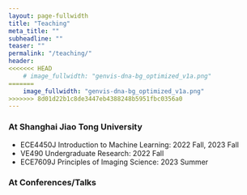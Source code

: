 ```yaml
---
layout: page-fullwidth
title: "Teaching"
meta_title: ""
subheadline: ""
teaser: ""
permalink: "/teaching/"
header:
<<<<<<< HEAD
    # image_fullwidth: "genvis-dna-bg_optimized_v1a.png"
=======
    image_fullwidth: "genvis-dna-bg_optimized_v1a.png"
>>>>>>> 8d01d22b1c8de3447eb4388248b5951fbc0356a0
---
```



### At Shanghai Jiao Tong University

* ECE4450J Introduction to Machine Learning: 2022 Fall, 2023 Fall
* VE490 Undergraduate Research: 2022 Fall
* ECE7609J Principles of Imaging Science: 2023 Summer

### At Conferences/Talks

